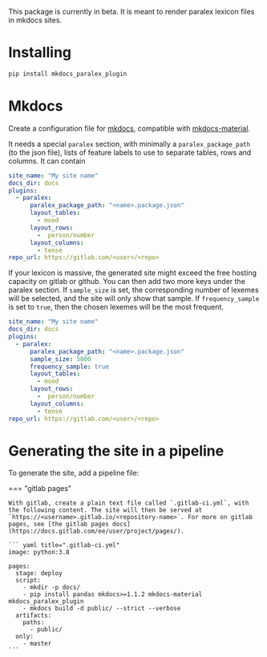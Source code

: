 
This package is currently in beta. It is meant to render paralex lexicon files in mkdocs sites.

# Installing

```bash
pip install mkdocs_paralex_plugin
```

# Mkdocs 

Create a configuration file for [mkdocs](https://www.mkdocs.org/user-guide/), compatible with [mkdocs-material](https://squidfunk.github.io/mkdocs-material/). 

It needs a special `paralex` section, with minimally a `paralex_package_path` (to the json file), lists of feature labels to use to separate tables, rows and columns. It can contain 

``` yaml title="mkdocs.yml"
site_name: "My site name"
docs_dir: docs
plugins:
  - paralex:
      paralex_package_path: "<name>.package.json"
      layout_tables:
        - mood
      layout_rows:
        -  person/number
      layout_columns:
        - tense
repo_url: https://gitlab.com/<user>/<repo>
```

If your lexicon is massive, the generated site might exceed the free hosting capacity on gitlab or github. You can then add two more keys under the paralex section. If `sample_size` is set, the corresponding number of lexemes will be selected, and the site will only show that sample. If `frequency_sample` is set to `true`, then the chosen lexemes will be the most frequent.

``` yaml title="mkdocs.yml"
site_name: "My site name"
docs_dir: docs
plugins:
  - paralex:
      paralex_package_path: "<name>.package.json"
      sample_size: 5000
      frequency_sample: true
      layout_tables:
        - mood
      layout_rows:
        -  person/number
      layout_columns:
        - tense
repo_url: https://gitlab.com/<user>/<repo>
```

# Generating the site in a pipeline

To generate the site, add a pipeline file:

=== "gitlab pages"
    
    With gitlab, create a plain text file called `.gitlab-ci.yml`, with the following content. The site will then be served at `https://<username>.gitlab.io/<repository-name>`. For more on gitlab pages, see [the gitlab pages docs](https://docs.gitlab.com/ee/user/project/pages/). 

    ``` yaml title=".gitlab-ci.yml"
    image: python:3.8

    pages:
      stage: deploy
      script:
        - mkdir -p docs/
        - pip install pandas mkdocs>=1.1.2 mkdocs-material mkdocs_paralex_plugin
        - mkdocs build -d public/ --strict --verbose
      artifacts:
        paths:
          - public/
      only:
        - master
    ```
